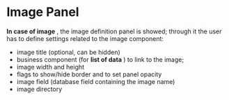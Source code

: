 # Image Panel

**In case of image** , the image definition panel is showed; through it the user has to define settings related to the image component:

* image title \(optional, can be hidden\)
* business component \(for  **list of data** \) to link to the image;
* image width and height
* flags to show/hide border and to set panel opacity
* image field \(database field containing the image name\)
* image directory

